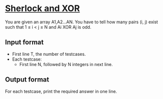 # [Sherlock and XOR][link]

You are given an array A1,A2...AN. You have to tell how many pairs (i, j) exist such that 1 ≤ i < j ≤ N and Ai XOR Aj is odd.

## Input format

- First line T, the number of testcases.
- Each testcase:
  - First line N, followed by N integers in next line.

## Output format

For each testcase, print the required answer in one line.

[link]: https://www.hackerearth.com/practice/basic-programming/bit-manipulation/basics-of-bit-manipulation/practice-problems/algorithm/sherlock-and-xor/
